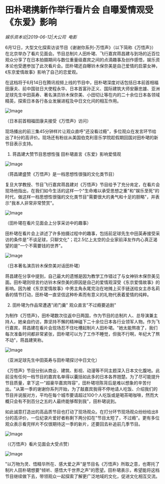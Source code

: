 # 田朴珺携新作举行看片会 自曝爱情观受《东爱》影响

*娱乐资本论|2019-06-12|大公司 
                                                电影*

6月12日，大型文化探索访谈节目《谢谢你系列-万悟声》（以下简称《万悟声》）在北京举办了看片见面会。节目总制片人田朴珺、飞行嘉宾蒋昌建与到场的近百位观众分享了在日本拍摄期间与数位重量级嘉宾之间的点滴趣事及创作感悟，娱乐资本论也受邀参加了此次看片会。田朴珺还自曝铃木保奈美是自己爱情的启蒙女神，《东京爱情故事》影响了自己的恋爱观。

在这档将于6月14日在腾讯视频上线的节目中，田朴珺深度对话包括日本前首相福田康夫、前中国驻日大使程永华、日本首富孙正义、国际建筑大师安藤忠雄、亚洲足球先生中田英寿、著名演员铃木保奈美、小田切让等在内的二十余位日本各领域精英，探索日本各行各业发展进程及中日文化间的相互作用。

![Image](https://p3.pstatp.com/large/pgc-image/38b53bf6af204f5f9ecce64bdac86eed)

（日本前首相福田康夫接受《万悟声》访问）

现场播出的前三集45分钟样片让观众直呼"还没看过瘾"，多位观众在发言环节给出了8分的高评价。现场还有粉丝从美国伯克利音乐学院趁假期回国对田朴珺的新节目表示支持。

1. 蒋昌建大赞节目思想性强 田朴珺直言《东爱》影响爱情观

![Image](https://p3.pstatp.com/large/pgc-image/9b7adfeeb2454d71b30b59baa8e3e506)

（蒋昌建盛赞《万悟声》是一档思想性很强的文化类节目）

复旦大学教授、节目飞行嘉宾蒋昌建对《万悟声》节目给予了充分肯定，在看片会现场他指出，在我们如今生活的这样一个"生命难以承受思想之重"和"娱乐至死"的时代，做这样一档思想性很强的文化类节目"需要很大的勇气和十足的胆略"，并表示"我本人非常非常赞赏"。

![Image](https://p3.pstatp.com/large/pgc-image/c6bd1eab5d8f43d8857787d162b828cc)

（田朴珺在看片见面会上分享采访中的趣事）

田朴珺在看片会上讲述了许多拍摄过程中的趣事，包括前足球先生中田英寿接受采访的条件是"不谈足球，只聊文化"；花2.5亿上太空的企业家前泽友作内心真正渴望的是"一个不需要钱的世界"。

![Image](https://p3.pstatp.com/large/pgc-image/2700fcc76e06447baf07440730a97edb)

（日本著名演员铃木保奈美对话田朴珺）

蒋昌建在分享中提到，自己最大的遗憾是因为教学工作错过了与女神铃木保奈美见面。田朴珺则坦言约访铃木保奈美的原因是自己的爱情观深受《东京爱情故事》的影响。因为被《东京爱情故事》中男主角永尾完治在地摊上买手链送给女主赤名莉香的情节打动，田朴珺一直坚信这种朴素而有意义的礼物代表着爱情的纯粹。

2. 田朴珺为作品常遭遇"闭门羹" 观众直言"不过瘾要追剧"

为制作《万悟声》，田朴珺数次往返中日两国，作为节目的总制片人、总导演兼主持人，她亲自约访，靠坚持不懈的精神磕下二十余位日本各行业领军人物。作为飞行嘉宾，蒋昌建在看片会现场忍不住吐槽起制片人田朴珺。"她太能熬夜了，我们每次准备时间都非常紧张，田朴珺可以为了工作不睡觉，但我不行啊，年纪大了熬不动"，蒋昌建笑称。

![Image](https://p3.pstatp.com/large/pgc-image/8c142071b34a40b99672017057de1c38)

（亚洲足球先生中田英寿与田朴珺探讨中日文化）

《万悟声》节目分别从商业、建筑、影视、动漫等不同主题深入日本文化腹地。此前没有任何一档节目的嘉宾名单得以囊括如此多的日本各界翘楚。为了尽可能提升节目质量，拿下这一"超豪华嘉宾阵容"，田朴珺坦陈背后是难以想象的辛苦付出。"从第一季的谢谢你系列开始，为了敲嘉宾我得不停地请人吃饭、介绍我们的节目并说服对方，平均在每个城市要请超过100个人吃饭或是喝茶喝咖啡，然而大概只会有不到百分之五的人最终能够帮到我"，田朴珺说到。

如此诚意打造出的高品质节目也打动了现场观众。在打分环节现场观众纷纷给出8分的高评价，一位纪录片爱好者称剩下两分扣在"节目太短了，不过瘾"。更有多位观众表示看完样片不仅很期待这一季的新片，还要回去补追前几季节目。

![Image](https://p3.pstatp.com/large/pgc-image/2d2c369156974de4830dec2436c5b1a0)

（《万悟声》看片见面会大受点赞）

![Image](https://p3.pstatp.com/large/pgc-image/2c741417982f41a6b0c7f5ddb1cc1779)

"以万物为灵、悟精华所在、感⼤爱之声"是节目名《万悟声》所取之意，也寄托了制片人田朴珺想要"倾听、感悟大千世界之声"的愿望。田朴珺表示，希望能将这档节目继续做下去，带领观众一起探索了解更广泛地域的文化，促进文化相互交流。

